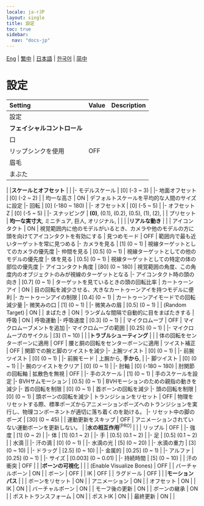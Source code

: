 ```yaml
---
locale: ja-rJP
layout: single
title: 設定
toc: true
sidebar:
  nav: "docs-jp"
---
```

[Eng](/dancexr/menu/2025.4/actor/all_settings) | [繁中](/tw/dancexr/menu/2025.4/actor/all_settings) | [日本語](/jp/dancexr/menu/2025.4/actor/all_settings) | [한국어](/kr/dancexr/menu/2025.4/actor/all_settings) | [简中](/zh/dancexr/menu/2025.4/actor/all_settings)

# 設定



| Setting | Value | Description |
| :--- | --- | :--- |
| 設定 || 
|**フェイシャルコントロール** | | 
| 口 || 
| リップシンクを使用 | OFF | 
| 眉毛 || 
| まぶた || 
|
|**スケールとオフセット** | | 
|- モデルスケール | [0] (-3 ~ 3) | 
|- 地面オフセット | [0] (-2 ~ 2) | 
| 均一な高さ | ON | デフォルトスケールを平均的な人間のサイズに設定
|- 回転 | [0] (-180 ~ 180) | 
|- オフセットX | [0] (-5 ~ 5) | 
|- オフセットZ | [0] (-5 ~ 5) | 
|- スナッピング | **(0)**, (0.1), (0.2), (0.5), (1), (2),  | 
| プリセット | **均一な実寸大**, ミニチュア, 巨人, オリジナル,  |  |
|
|**リアルな動き** | | 
| アイコンタクト | ON | 視覚範囲内に他のモデルがいるとき、カメラや他のモデルの方に頭を向けてアイコンタクトを有効にする
| 見つめモード | OFF | 範囲内で最も近いターゲットを常に見つめる
|- カメラを見る | [1] (0 ~ 1) | 視線ターゲットとしてのカメラの優先度
|- 仲間を見る | [0.5] (0 ~ 1) | 視線ターゲットとしての他のモデルの優先度
|- 体を見る | [0.5] (0 ~ 1) | 視線ターゲットとしての特定の体の部位の優先度
|- アイコンタクト角度 | [80] (0 ~ 180) | 視覚範囲の角度、この角度内のオブジェクトのみが視線のターゲットとなる
|- アイコンタクト時の頭の向き | [0.7] (0 ~ 1) | ターゲットを見ているときの頭の回転比率
| カートゥーンアイ | ON | 目の回転を減少させる、大きなカートゥーンアイを持つモデルに便利
|- カートゥーンアイの制限 | [0.4] (0 ~ 1) | カートゥーンアイモードでの回転減少量
|- 微笑みの口 | [1] (0 ~ 1) | 
|- 微笑みの眉 | [0.5] (0 ~ 1) | 
| (Random Target) | ON | 
| まばたき | ON | ランダムな間隔で自動的に目をまばたきする
| 呼吸 | ON | 呼吸運動
|- 呼吸速度 | [0.3] (0 ~ 1) | 
| マイクロムーブ | OFF | マイクロムーブメントを追加
|- マイクロムーブの範囲 | [0.25] (0 ~ 1) | 
|- マイクロムーブのサイクル | [3] (1 ~ 10) | 
|
|**トラブルシューティング** | | 
| 体の回転をセンターボーンに適用 | OFF | 腰と胴の回転をセンターボーンに適用
| ツイスト補正 | OFF | 関節での腕と脚のツイストを減少
|- 上腕ツイスト | [0] (0 ~ 1) | 
|- 前腕ツイスト | [0] (0 ~ 1) | 
|- 前腕モード | 上腕から, **手から**,  | 
|- 脚ツイスト | [0] (0 ~ 1) | 
|- 腕のツイストをクリア | [0] (0 ~ 1) | 
|- 肘軸 | [0] (-180 ~ 180) | 肘関節の回転軸
| 拡散色を無視 | OFF | 
|- 手のスケール | [1] (0 ~ 1) | 手のスケールを設定
|- BVHサムモーション | [0.5] (0 ~ 1) | BVHモーションのための親指の動きを減少
|- 首の回転を制限 | [0] (0 ~ 1) | 首ボーンの回転を減少
|- 頭の回転を制限 | [0] (0 ~ 1) | 頭ボーンの回転を減少
| トランジションをリセット | OFF | 物理をリセットする際、標準ポーズからアニメーションポーズへのトランジションを実行し、物理コンポーネントが適切に落ち着くのを助ける。
|- リセット中の脚のポーズ | [30] (0 ~ 45) | 
| 運動更新をスキップ | OFF | アニメーションされていない運動ボーンを更新しない。
|
|**水の相互作用**<sup>[PRO]</sup> | | 
| リップル | OFF | 
|- 強度 | [1] (0 ~ 2) | 
|- 体 | [1] (0.1 ~ 2) | 
|- 手 | [0.5] (0.1 ~ 2) | 
|- 足 | [0.5] (0.1 ~ 2) | 
| 水滴 || 
|- 汗の滴 | [0] (0 ~ 1) | 
|- 水滴の光 | [5] (0 ~ 20) | 
|- 水滴の重力 | [3] (0 ~ 10) | 
|- ドラッグ | [2.5] (0 ~ 10) | 
|- 金属的 | [0.25] (0 ~ 1) | 
|- アルファ | [0.25] (0 ~ 1) | 
|- サイズ | [0.003] (0 ~ 0.01) | 
|- 持続時間 | [5] (0 ~ 10) | 
| 汗の衝突 | OFF | 
|
|**ボーンの可視化** | | 
| (Enable Visualize Bones) | OFF | 
| バーチャルボーン | ON | 
| ボーン | OFF | 
| IK | OFF | 
| ラグドール | OFF | 
|
|**モーションパス** | | 
| ボーンをリセット | ON | 
| アニメーション | ON | 
| オフセット | ON | 
| IK | ON | 
| バーチャルボーン | ON | 
| モーフ後の更新 | ON | 
| ボーンの継承 | ON | 
| ポストトランスフォーム | ON | 
| ポストIK | ON | 
| 最終更新 | ON | 
|
